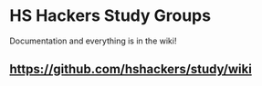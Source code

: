 # HS Hackers Study Groups

Documentation and everything is in the wiki! 

## https://github.com/hshackers/study/wiki
